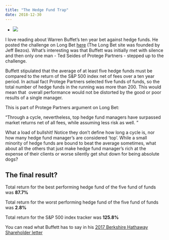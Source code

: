 ```yaml
---
title: "The Hedge Fund Trap"
date: 2018-12-30
---
```


- ![](images/D145_76_613_1200-1024x681.jpg)

I love reading about Warren Buffet’s ten year bet against hedge funds. He posted the challenge on Long Bet [here](http://longbets.org/362/) (The Long Bet site was founded by Jeff Bezos). What’s interesting was that Buffett was initially met with silence and then only one man - Ted Seides of Protege Partners - stepped up to the challenge.  

Buffett stipulated that the average of at least five hedge funds must be compared to the return of the S&P 500 index net of fees over a ten year period. In actual fact Protege Partners selected five funds of funds, so the total number of hedge funds in the running was more than 200. This would mean that  overall performance would not be distorted by the good or poor results of a single manager.  

This is part of Protege Partners argument on Long Bet:  

“Through a cycle, nevertheless, top hedge fund managers have surpassed market returns net of all fees, while assuming less risk as well. ”  

What a load of bullshit! Notice they don’t define how long a cycle is, nor how many hedge fund manager’s are considered ‘top’. While a small minority of hedge funds are bound to beat the average sometimes, what about all the others that just make hedge fund manager’s rich at the expense of their clients or worse silently get shut down for being absolute dogs?

## The final result?

Total return for the best performing hedge fund of the five fund of funds was **87.7%**

Total return for the worst performing hedge fund of the five fund of funds was **2.8%**

Total return for the S&P 500 index tracker was **125.8%**  

You can read what Buffett has to say in his [2017 Berkshire Hathaway Shareholder letter](http://www.berkshirehathaway.com/letters/2017ltr.pdf)
